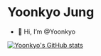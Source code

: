 # Yoonkyo Jung
- 👋 Hi, I’m @Yoonkyo


[![Yoonkyo's GitHub stats](https://github-readme-stats.vercel.app/api?username=yoonkyo&count_private=true&hide=prs,issues&show_icons=true&theme=vue)](https://github.com/anuraghazra/github-readme-stats)

<!---
- 👋 Hi, I’m @Yoonkyo
- 👀 I’m interested in ...
- 🌱 I’m currently learning ...
- 💞️ I’m looking to collaborate on ...
- 📫 How to reach me ...
--->

<!---
Yoonkyo/Yoonkyo is a ✨ special ✨ repository because its `README.md` (this file) appears on your GitHub profile.
You can click the Preview link to take a look at your changes.
--->
